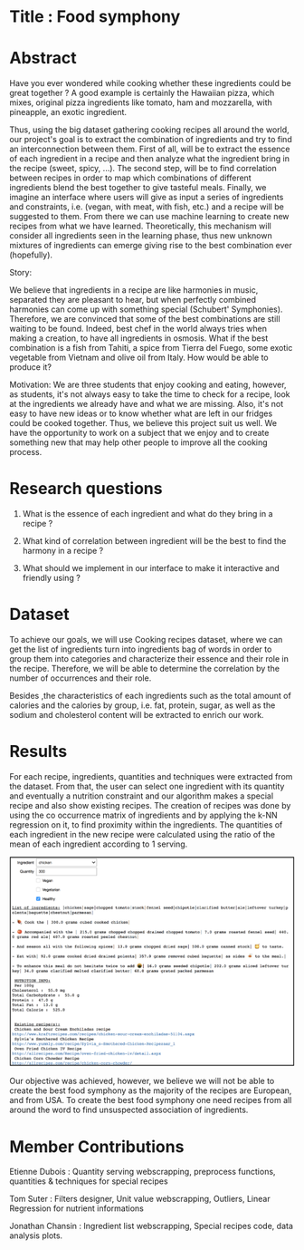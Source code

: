 # Title : Food symphony

# Abstract

Have you ever wondered while cooking whether these ingredients could be great together ? A good example is certainly the Hawaiian pizza, which mixes, original pizza ingredients like tomato, ham and mozzarella, with pineapple, an exotic ingredient.

Thus, using the big dataset gathering cooking recipes all around the world, our project's goal is to extract the combination of ingredients and try to find an interconnection between them.
First of all, will be to extract the essence of each ingredient in a recipe and then analyze what the ingredient bring in the recipe (sweet, spicy, ...). The second step, will be to find correlation between recipes in order to map which combinations of different ingredients blend the best together to give tasteful meals. Finally, we imagine an interface where users will give as input a series of ingredients and constraints, i.e. (vegan, with meat, with fish, etc.) and a recipe will be suggested to them. From there we can use machine learning to create new recipes from what we have learned. Theoretically, this mechanism will consider all ingredients seen in the learning phase, thus new unknown mixtures of ingredients can emerge giving rise to the best combination ever (hopefully).

Story:

We believe that ingredients in a recipe are like harmonies in music, separated they are pleasant to hear, but when perfectly combined harmonies can come up with something special (Schubert' Symphonies).
Therefore, we are convinced that some of the best combinations are still waiting to be found. Indeed, best chef in the world always tries when making a creation, to have all ingredients in osmosis. What if the best combination is a fish from Tahiti, a spice from Tierra del Fuego, some exotic vegetable from Vietnam and olive oil from Italy. How would be able to produce it?

Motivation: We are three students that enjoy cooking and eating, however, as students, it's not always easy to take the time to check for a recipe, look at the ingredients we already have and what we are missing. Also, it's not easy to have new ideas or to know whether what are left in our fridges could be cooked together.  Thus, we believe this project suit us well. We have the opportunity to work on a subject that we enjoy and to create something new that may help other people to improve all the cooking process.


# Research questions

1. What is the essence of each ingredient and what do they bring in a recipe ?

2. What kind of correlation between ingredient will be the best to find the harmony in a recipe ?

3. What should we implement in our interface to make it interactive and friendly using ?

# Dataset

To achieve our goals, we will use Cooking recipes dataset, where we can get the list of ingredients turn into ingredients bag of words in order to group them into categories and characterize their essence and their role in the recipe. Therefore, we will be able to determine the correlation by the number of occurrences and their role.

Besides ,the characteristics of each ingredients such as the total amount of calories and the calories by group, i.e. fat, protein, sugar, as well as the sodium and cholesterol content will be extracted to enrich our work.

# Results
For each recipe, ingredients, quantities and techniques were extracted from the dataset. From that, the user can select one ingredient with its quantity and eventually a nutrition constraint and our algorithm makes a special recipe and also show existing recipes. The creation of recipes was done by using the co occurrence matrix of ingredients and  by applying the k-NN regression on it, to find proximity within the ingredients. The quantities of each ingredient in the new recipe were calculated using the ratio of the mean of each ingredient according to 1 serving.

<img src="1.png" width=900>

Our objective was achieved, however, we believe we will not be able to create the best food symphony as the majority of the recipes are European, and from USA. To create the best food symphony one need recipes from all around the word to find unsuspected association of ingredients.

# Member Contributions

Etienne Dubois : Quantity serving webscrapping, preprocess functions, quantities & techniques for special recipes

Tom Suter : Filters designer, Unit value webscrapping, Outliers, Linear Regression for nutrient informations

Jonathan Chansin : Ingredient list webscrapping, Special recipes code, data analysis plots.
